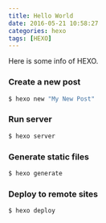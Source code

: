 ```yaml
---
title: Hello World
date: 2016-05-21 10:58:27
categories: hexo
tags: [HEXO]
---
```

 Here is some info of HEXO. 


### Create a new post

``` bash
$ hexo new "My New Post"
```

### Run server

``` bash
$ hexo server
```

### Generate static files

``` bash
$ hexo generate
```

### Deploy to remote sites

``` bash
$ hexo deploy
```
